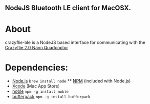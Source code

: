 ## NodeJS Bluetooth LE client for MacOSX.

# About
crazyflie-ble is a NodeJS based interface for communicating with
the [Crazyflie 2.0 Nano Quadcoptor](https://www.bitcraze.io/crazyflie-2/)

# Dependencies:
* [Node.js](https://nodejs.org) `brew install node`
	** [NPM](https://www.npmjs.com) (included with Node.js)
* [Xcode](https://itunes.apple.com/us/app/xcode/id497799835?mt=12) (Mac App Store)
* [noble](https://github.com/sandeepmistry/noble) `npm -g install noble`
* [bufferpack](https://github.com/ryanrolds/bufferpack) `npm -g install bufferpack`
